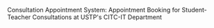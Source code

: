 Consultation Appointment System: Appointment Booking for Student-Teacher Consultations at USTP's CITC-IT Department
